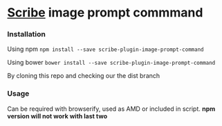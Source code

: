 [Scribe](https://github.com/guardian/scribe) image prompt commmand
=================================================

### Installation

Using npm `npm install --save scribe-plugin-image-prompt-command`

Using bower `bower install --save scribe-plugin-image-prompt-command`

By cloning this repo and checking our the dist branch

### Usage
Can be required with browserify, used as AMD or included in script.
**npm version will not work with last two**
